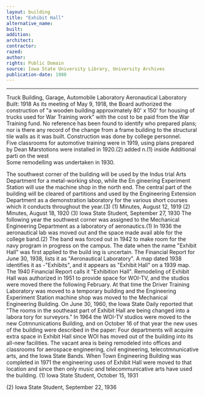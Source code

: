 ```yaml
---
layout: building
title: "Exhibit Hall"
alternative_name: 
built: 
addition:
architect: 
contractor: 
razed: 
author:
rights: Public Domain
source: Iowa State University Library, University Archives
publication-date: 1980 
---
```

---
Truck Building, Garage, Automobile Laboratory 
Aeronautical Laboratory 
Built: 1918 
As its meeting of May 9, 1918, the Board authorized the construction 
of "a wooden building approximately 80' x 150' for housing of trucks 
used for War Training work" with the cost to be paid from the War 
Training fund. No reference has been found to identify who prepared 
plans; nor is there any record of the change from a frame building to 
the structural tile walls as it was built. Construction was done by 
college personnel.  
Five classrooms for automotive training were in 1919, using plans prepared by Dean Marstotions were installed in 1920.(2)  added n.(1)  inside Additional parti  on  the west  
Some remodelling was  undertaken  in 1930.  

The southwest corner of the building will be used by the Indus trial Arts Department for a metal-working shop, while the En gineering Experiment Station will use the machine shop in the north end. The central part of the building will be cleared of partitions and used by the Engineering Extension Department as a demonstration laboratory for the various short courses which it conducts throughout the year.(3) 
(1) Minutes, August 12, 1919 
(2) Minutes, August 18, 1920 
(3) Iowa State Student, September 27, 1930 
The following year the southwest corner was assigned to the Mechanical Engineering Department as a laboratory of aeronautics.(1) 
In 1936 the aeronautical lab was moved out and the space made avail able for the college band.(2) The band was forced out in 1942 to make room for the navy program in progress on the campus. 
The date when the name "Exhibit Hall" was first applied to the build ing is uncertain. The Financial Report for June 30, 1938, lists it as "Aeronautical Laboratory". A map dated 1938 identifies it as 
-"Exhibits", and it appears as "Exhibit Hall" on a 1939 map. The 1940 Financial Report calls it "Exhibition Hall". 
Remodeling of Exhibit Hall was authorized in 1951 to provide space for WOI-TV, and the studios were moved there the following February. At that time the Driver Training Laboratory was moved to a temporary building and the Engineering Experiment Station machine shop was moved to the Mechanical Engineering Building. 
On June 30, 1960, the Iowa State Daily reported that "The rooms in the southeast part of Exhibit Hall are being changed into a labora tory for surveyors."  In 1964 the WOI-TV studios were moved to the new Cotmnunications Building, and on October 16 of that year the new uses of the building were described in the paper: 
Four departments will acquire extra space in Exhibit Hall since WOI has moved out of the building into its all-new facilities. The vacant area is being remodeled into offices and classrooms for aerospace engineering, civil engineering, telecotmnunicative arts, and the Iowa State Bands. 
When Town Engineering Building was completed in 1971 the engineering uses of Exhibit Hall were moved to that location and since then only music and telecommunicative arts have used the building. 
(1) 
Iowa State Student, October 15, 1931 

(2) 
Iowa State Student, September 22, 1936
